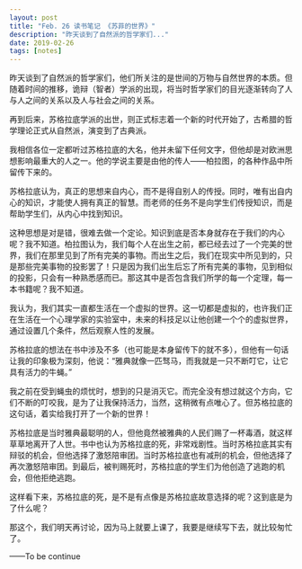 ```yaml
---
layout: post
title: "Feb. 26 读书笔记 《苏菲的世界》"
description: "昨天谈到了自然派的哲学家们..."
date: 2019-02-26
tags: [notes]
---
```


昨天谈到了自然派的哲学家们，他们所关注的是世间的万物与自然世界的本质。但随着时间的推移，诡辩（智者）学派的出现，将当时哲学家们的目光逐渐转向了人与人之间的关系以及人与社会之间的关系。

再到后来，苏格拉底学派的出世，则正式标志着一个新的时代开始了，古希腊的哲学理论正式从自然派，演变到了古典派。

我相信各位一定都听过苏格拉底的大名，他并未留下任何文字，但他却是对欧洲思想影响最重大的人之一。他的学说主要是由他的传人——柏拉图，的各种作品中所留传下来的。

苏格拉底认为，真正的思想来自内心，而不是得自别人的传授。同时，唯有出自内心的知识，才能使人拥有真正的智慧。而老师的任务不是向学生们传授知识，而是帮助学生们，从内心中找到知识。

这种思想是对是错，很难去做一个定论。知识到底是否本身就存在于我们的内心呢？我不知道。柏拉图认为，我们每个人在出生之前，都已经去过了一个完美的世界，我们在那里见到了所有完美的事物。而出生之后，我们在现实中所见到的，只是那些完美事物的投影罢了！只是因为我们出生后忘了所有完美的事物，见到相似的投影，只会有一种熟悉感而已。那这其中是否包含我们所学的每一个定理，每一本书籍呢？我不知道。

我认为，我们其实一直都生活在一个虚拟的世界。这一切都是虚拟的，也许我们正在生活在一个心理学家的实验室中，未来的科技足以让他创建一个个的虚拟世界，通过设置几个条件，然后观察人性的发展。

苏格拉底的想法在书中涉及不多（也可能是本身留传下的就不多），但他有一句话让我的印象极为深刻，他说：“雅典就像一匹驽马，而我就是一只不断叮它，让它具有活力的牛蝇。”

我之前在受到蝇虫的烦忧时，想到的只是消灭它。而完全没有想过就这个方向，它们不断的叮咬我，是为了让我保持活力，当然，这稍微有点唯心了。但苏格拉底的这句话，着实给我打开了一个新的世界！

苏格拉底是当时雅典最聪明的人，但他竟然被雅典的人民们赐了一杯毒酒，就这样草草地离开了人世。书中也认为苏格拉底的死，非常戏剧性。当时苏格拉底其实有辩驳的机会，但他选择了激怒陪审团。当时苏格拉底也有减刑的机会，但他选择了再次激怒陪审团。到最后，被判赐死时，苏格拉底的学生们为他创造了逃跑的机会，但他拒绝逃跑。

这样看下来，苏格拉底的死，是不是有点像是苏格拉底故意选择的呢？这到底是为了什么呢？

那这个，我们明天再讨论，因为马上就要上课了，我要是继续写下去，就比较匆忙了。


——To be continue
